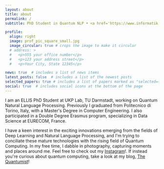 ```yaml
---
layout: about
title: about
permalink: /
subtitle: PhD Student in Quantum NLP • <a href='https://www.informatik.tu-darmstadt.de/ukp/ukp_home/index.en.jsp'>UKP Lab, TU Darmstadt</a> • <a href='https://ellis.eu/'>ELLIS</a>

profile:
  align: right
  image: prof_pic_square_small.jpg
  image_circular: true # crops the image to make it circular
  # address: >
  #   <p>555 your office number</p>
  #   <p>123 your address street</p>
  #   <p>Your City, State 12345</p>

news: true  # includes a list of news items
latest_posts: false  # includes a list of the newest posts
selected_papers: true # includes a list of papers marked as "selected={true}"
social: true  # includes social icons at the bottom of the page
---
```


I am an ELLIS PhD Student at UKP Lab, TU Darmstadt, working on Quantum Natural Language Processing. Previously I graduated from Politecnico di Torino, Italy, with a Master's Degree in Computer Engineering. I also participated in a Double Degree Erasmus program, specializing in Data Science at EURECOM, France.

I have a keen interest in the exciting innovations emerging from the fields of Deep Learning and Natural Language Processing, and I'm trying to conciliate these mature technologies with the rising field of Quantum Computing. In my free time, I dabble in photography, capturing moments and places around me. Feel free to check out my [Instagram](https://www.instagram.com/484_user_not_found/)!. If instead you're curious about quantum computing, take a look at my blog, [The Quantumist](https://the-quantumist.github.io/)!
